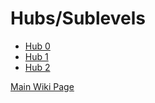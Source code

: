 # Hubs/Sublevels

* <a href="./Hub_0.md">Hub 0</a>
* <a href="./Hub_1.md">Hub 1</a>
* <a href="./Hub_2.md">Hub 2</a>

<a href="../Wiki.md">Main Wiki Page</a>
